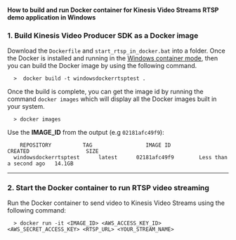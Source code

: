 #### How to build and run Docker container for  Kinesis Video Streams RTSP demo application in Windows

### 1. Build Kinesis Video Producer SDK as a Docker image
Download the `Dockerfile` and `start_rtsp_in_docker.bat` into a folder.  Once the Docker is installed and running
in the [Windows container mode](https://docs.docker.com/docker-for-windows/install/#switch-between-windows-and-linux-containers), then you can build the Docker image by using the following command.
```
  >  docker build -t windowsdockerrtsptest .
```
Once the build is complete, you can get the image id by running the command `docker images` which will display all the Docker images built in your system.
```
  > docker images
```
Use the **IMAGE_ID** from the output (e.g `02181afc49f9`):
```
    REPOSITORY          TAG                 IMAGE ID            CREATED                  SIZE
  windowsdockerrtsptest      latest      02181afc49f9        Less than a second ago   14.1GB
```

----
### 2. Start the Docker container to run RTSP video streaming
Run the Docker container to send video to Kinesis Video Streams using the following command:
```
  > docker run -it <IMAGE_ID> <AWS_ACCESS_KEY_ID> <AWS_SECRET_ACCESS_KEY> <RTSP_URL> <YOUR_STREAM_NAME>
```
